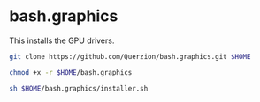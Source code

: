 # bash.graphics
This installs the GPU drivers.
```bash
git clone https://github.com/Querzion/bash.graphics.git $HOME
```
```bash
chmod +x -r $HOME/bash.graphics
```
```bash
sh $HOME/bash.graphics/installer.sh
```
